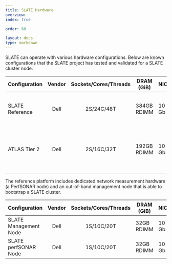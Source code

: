 ```yaml
---
title: SLATE Hardware
overview: 
index: true

order: 60

layout: docs
type: markdown
---
```


SLATE can operate with various hardware configurations.  Below are known configurations that the SLATE project has tested and validated for a SLATE cluster node.

| Configuration   | Vendor | Sockets/Cores/Threads | DRAM (GiB)  | NICs  | Storage                                          | Notes | 
|-----------------|:------:|:---------------------:|-------------|-------|--------------------------------------------------|-------|
| SLATE Reference | Dell   | 2S/24C/48T            | 384GB RDIMM | 10 Gb | 8x8 TB, 1x1.6 TB NVME, 2x16 GB microSD           |       |
| ATLAS Tier 2    | Dell   | 2S/16C/32T            | 192GB RDIMM | 10 Gb | 12x12 TB, BOSS controller 240 GB M.2, 4x2 TB M.2 |       |


The reference platform includes dedicated network measurement hardware (a PerfSONAR node) and an out-of-band management node that is able to bootstrap a SLATE cluster.

| Configuration         | Vendor | Sockets/Cores/Threads | DRAM (GiB) | NICs  | Storage    | Notes |
|-----------------------|:------:|:---------------------:|------------|-------|------------|-------|
| SLATE Management Node | Dell   | 1S/10C/20T            | 32GB RDIMM | 10 Gb | 480 GB SSD |       |
| SLATE perfSONAR Node  | Dell   | 1S/10C/20T            | 32GB RDIMM | 10 Gb | 480 GB SSD |       |



<!--  {% include section-index.html %} -->
